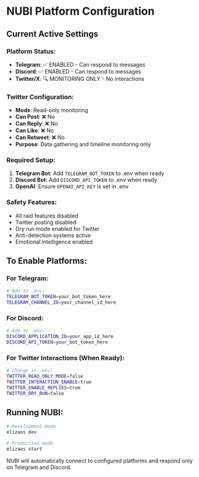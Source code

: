 # NUBI Platform Configuration

## Current Active Settings

### Platform Status:
- **Telegram**: ✅ ENABLED - Can respond to messages
- **Discord**: ✅ ENABLED - Can respond to messages  
- **Twitter/X**: 🔍 MONITORING ONLY - No interactions

### Twitter Configuration:
- **Mode**: Read-only monitoring
- **Can Post**: ❌ No
- **Can Reply**: ❌ No
- **Can Like**: ❌ No
- **Can Retweet**: ❌ No
- **Purpose**: Data gathering and timeline monitoring only

### Required Setup:
1. **Telegram Bot**: Add `TELEGRAM_BOT_TOKEN` to .env when ready
2. **Discord Bot**: Add `DISCORD_API_TOKEN` to .env when ready
3. **OpenAI**: Ensure `OPENAI_API_KEY` is set in .env

### Safety Features:
- All raid features disabled
- Twitter posting disabled
- Dry run mode enabled for Twitter
- Anti-detection systems active
- Emotional intelligence enabled

## To Enable Platforms:

### For Telegram:
```bash
# Add to .env:
TELEGRAM_BOT_TOKEN=your_bot_token_here
TELEGRAM_CHANNEL_ID=your_channel_id_here
```

### For Discord:
```bash
# Add to .env:
DISCORD_APPLICATION_ID=your_app_id_here
DISCORD_API_TOKEN=your_bot_token_here
```

### For Twitter Interactions (When Ready):
```bash
# Change in .env:
TWITTER_READ_ONLY_MODE=false
TWITTER_INTERACTION_ENABLE=true
TWITTER_ENABLE_REPLIES=true
TWITTER_DRY_RUN=false
```

## Running NUBI:
```bash
# Development mode
elizaos dev

# Production mode
elizaos start
```

NUBI will automatically connect to configured platforms and respond only on Telegram and Discord.